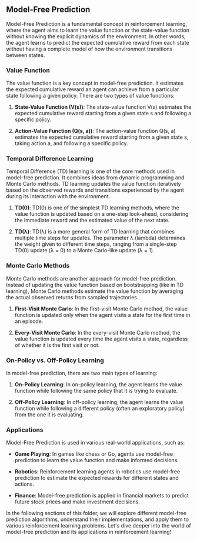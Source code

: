 ## Model-Free Prediction
Model-Free Prediction is a fundamental concept in reinforcement learning, where the agent aims to learn the value function or the state-value function without knowing the explicit dynamics of the environment. In other words, the agent learns to predict the expected cumulative reward from each state without having a complete model of how the environment transitions between states.

### Value Function
The value function is a key concept in model-free prediction. It estimates the expected cumulative reward an agent can achieve from a particular state following a given policy. There are two types of value functions:

1. **State-Value Function (V(s))**: The state-value function V(s) estimates the expected cumulative reward starting from a given state s and following a specific policy.

2. **Action-Value Function (Q(s, a))**: The action-value function Q(s, a) estimates the expected cumulative reward starting from a given state s, taking action a, and following a specific policy.

### Temporal Difference Learning
Temporal Difference (TD) learning is one of the core methods used in model-free prediction. It combines ideas from dynamic programming and Monte Carlo methods. TD learning updates the value function iteratively based on the observed rewards and transitions experienced by the agent during its interaction with the environment.

1. **TD(0)**: TD(0) is one of the simplest TD learning methods, where the value function is updated based on a one-step look-ahead, considering the immediate reward and the estimated value of the next state.

2. **TD(λ)**: TD(λ) is a more general form of TD learning that combines multiple time steps for updates. The parameter λ (lambda) determines the weight given to different time steps, ranging from a single-step TD(0) update (λ = 0) to a Monte Carlo-like update (λ = 1).

### Monte Carlo Methods
Monte Carlo methods are another approach for model-free prediction. Instead of updating the value function based on bootstrapping (like in TD learning), Monte Carlo methods estimate the value function by averaging the actual observed returns from sampled trajectories.

1. **First-Visit Monte Carlo**: In the first-visit Monte Carlo method, the value function is updated only when the agent visits a state for the first time in an episode.

2. **Every-Visit Monte Carlo**: In the every-visit Monte Carlo method, the value function is updated every time the agent visits a state, regardless of whether it is the first visit or not.

### On-Policy vs. Off-Policy Learning
In model-free prediction, there are two main types of learning:

1. **On-Policy Learning**: In on-policy learning, the agent learns the value function while following the same policy that it is trying to evaluate.

2. **Off-Policy Learning**: In off-policy learning, the agent learns the value function while following a different policy (often an exploratory policy) from the one it is evaluating.

### Applications
Model-Free Prediction is used in various real-world applications, such as:

- **Game Playing**: In games like chess or Go, agents use model-free prediction to learn the value function and make informed decisions.

- **Robotics**: Reinforcement learning agents in robotics use model-free prediction to estimate the expected rewards for different states and actions.

- **Finance**: Model-free prediction is applied in financial markets to predict future stock prices and make investment decisions.

In the following sections of this folder, we will explore different model-free prediction algorithms, understand their implementations, and apply them to various reinforcement learning problems. Let's dive deeper into the world of model-free prediction and its applications in reinforcement learning!




